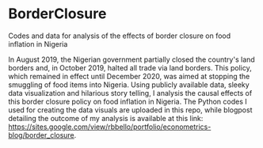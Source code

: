 # BorderClosure
 Codes and data for analysis of the effects of border closure on food inflation in Nigeria
 
In August 2019, the Nigerian government partially closed the country's land borders and, in October 2019, halted all trade via land borders. This policy, which remained in effect until December 2020, was aimed at stopping the smuggling of food items into Nigeria. Using publicly available data, sleeky data visualization and hilarious story telling, I analysis the causal effects of this border closure policy on food inflation in Nigeria. The Python codes I used for creating the data visuals are uploaded in this repo, while blogpost detailing the outcome of my analysis is available at this link: https://sites.google.com/view/rbbello/portfolio/econometrics-blog/border_closure.
